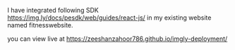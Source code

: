 I have integrated following SDK https://img.ly/docs/pesdk/web/guides/react-js/ in my existing website named fitnesswebsite.

you can view live at https://zeeshanzahoor786.github.io/imgly-deployment/
